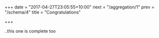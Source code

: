 +++
date = "2017-04-27T23:05:55+10:00"
next = "/aggregation/1"
prev = "/schema/4"
title = "Congratulations"

+++

..this one is complete too
